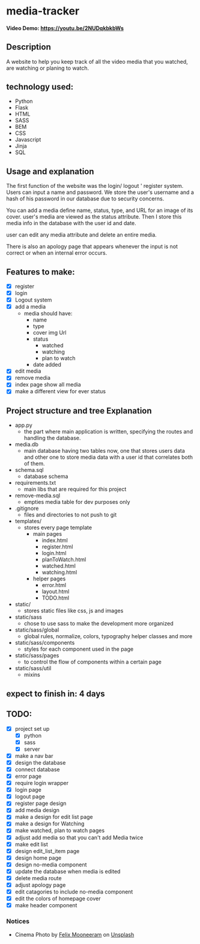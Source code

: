 # media-tracker

#### Video Demo:  https://youtu.be/2NUDqkbkbWs

## Description
A website to help you keep track of all the video media that you watched, are watching or planing to watch.


## technology used:
- Python
- Flask
- HTML
- SASS
- BEM
- CSS
- Javascript
- Jinja
- SQL

## Usage and explanation
The first function of the website was the login/ logout ' register system. Users can input a name and password. We store the user's username and a hash of his password in our database due to security concerns. 

You can add a media define name, status, type, and URL for an image of its cover. user's media are viewed as the status attribute. Then I store this media info in the database with the user id and date.

user can edit any media attribute and delete an entire media.

There is also an apology page that appears whenever the input is not correct or when an internal error occurs.

## Features to make:
- [X] register
- [X] login 
- [X] Logout system
- [X] add a media
    - media should have:
        - name
        - type
        - cover img Url
        - status
            - watched
            - watching
            - plan to watch
        - date added
- [X] edit media 
- [X] remove media
- [X] index page show all media
- [X] make a different view for ever status

## Project structure and tree Explanation
- app.py
    - the part where main application is written, specifying the routes and handling the database.
- media.db
    - main database having two tables now, one that stores users data and other one to store media data with a user id that correlates both of them.
- schema.sql
    - database schema
- requirements.txt
    - main libs that are required for this project
- remove-media.sql
    - empties media table for dev purposes only
- .gitignore
    - files and directories to not push to git
- templates/
    - stores every page template 
        - main pages
            - index.html
            - register.html
            - login.html
            - planToWatch.html
            - watched.html
            - watching.html
        - helper pages
            - error.html
            - layout.html
            - TODO.html
- static/
    - stores static files like css, js and images
- static/sass
    - chose to use sass to make the development more organized
- static/sass/global
    - global rules, normalize, colors, typography helper classes and more
- static/sass/components
    - styles for each component used in the page
- static/sass/pages
    - to control the flow of components within a certain page
- static/sass/util
    - mixins




## expect to finish in: **4 days**

## TODO:
- [X] project set up
    - [X] python
    - [X] sass
    - [X] server
- [X] make a nav bar
- [X] design the database
- [X] connect database
- [X] error page
- [X] require login wrapper
- [X] login page
- [X] logout page
- [X] register page design
- [X] add media design
- [X] make a design for edit list page
- [X] make a design for Watching
- [X] make watched, plan to watch pages
- [X] adjust add media so that you can't add Media twice
- [X] make edit list 
- [X] design edit_list_item page
- [X] design home page
- [X] design no-media component
- [X] update the database when media is edited
- [X] delete media route
- [X] adjust apology page
- [X] edit catagories to include no-media component
- [X] edit the colors of homepage cover
- [X] make header component

### Notices
-  Cinema Photo by <a href="https://unsplash.com/@felixmooneeram?utm_source=unsplash&utm_medium=referral&utm_content=creditCopyText">Felix Mooneeram</a> on <a href="https://unsplash.com/?utm_source=unsplash&utm_medium=referral&utm_content=creditCopyText">Unsplash</a>
  